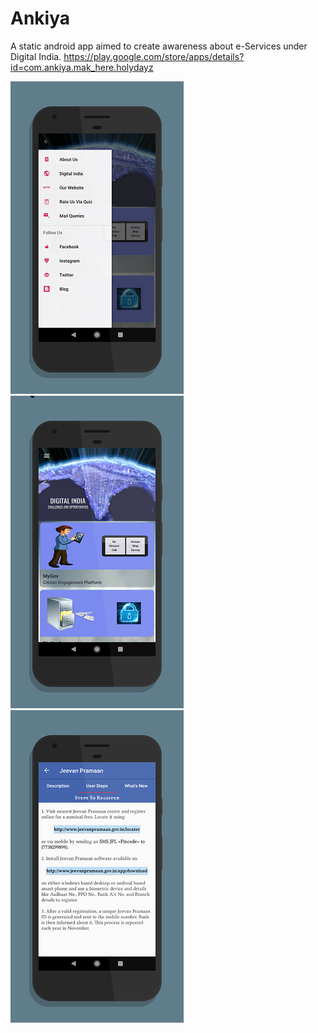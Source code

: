 # Ankiya
A static android app aimed to create awareness about e-Services under Digital India.
https://play.google.com/store/apps/details?id=com.ankiya.mak_here.holydayz

![Screenshot_1 of the app](https://github.com/heman-7/Ankiya/blob/master/Scr1.png "Screenshot")
![Screenshot 2 of the app](https://github.com/heman-7/Ankiya/blob/master/Scr2.png "Screenshot")
![Screenshot 3 of the app](https://github.com/heman-7/Ankiya/blob/master/Scr3.png "Screenshot")
